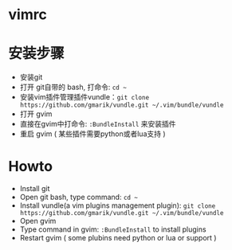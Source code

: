 vimrc
====

# 安装步骤

* 安装git
* 打开 git自带的 bash, 打命令: `cd ~`
* 安装vim插件管理插件vundle：`git clone https://github.com/gmarik/vundle.git ~/.vim/bundle/vundle`
* 打开 gvim
* 直接在gvim中打命令: `:BundleInstall` 来安装插件
* 重启 gvim ( 某些插件需要python或者lua支持 )

# Howto
* Install git
* Open git bash, type command: `cd ~`
* Install vundle(a vim plugins management plugin): `git clone https://github.com/gmarik/vundle.git ~/.vim/bundle/vundle`
* Open gvim
* Type command in gvim: `:BundleInstall` to install plugins
* Restart gvim ( some plubins need python or lua or support )

